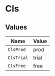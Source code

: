 # Cls


## Values

| Name       | Value      |
| ---------- | ---------- |
| `ClsProd`  | prod       |
| `ClsTrial` | trial      |
| `ClsFree`  | free       |